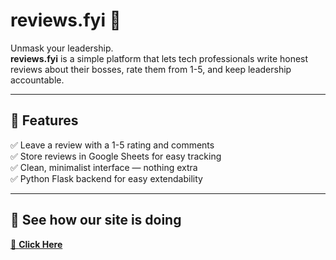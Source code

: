# reviews.fyi 🚀

Unmask your leadership.  
**reviews.fyi** is a simple platform that lets tech professionals write honest reviews about their bosses, rate them from 1-5, and keep leadership accountable. 

---

## 🌟 Features
✅ Leave a review with a 1-5 rating and comments  
✅ Store reviews in Google Sheets for easy tracking  
✅ Clean, minimalist interface — nothing extra  
✅ Python Flask backend for easy extendability

---

## 🚀 See how our site is doing 

[🔗 **Click Here**](https://reviews-fyi-fcd748fdb758.herokuapp.com/write)




